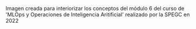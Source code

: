 
Imagen creada para interiorizar los conceptos del módulo 6 del curso de 'MLOps y Operaciones de Inteligencia Aritificial' realizado por la SPEGC en 2022
